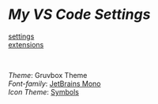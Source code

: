 # _My VS Code Settings_

[settings](https://github.com/murillo-nahas/vscode-settings/blob/main/vscode/settings.json) <br>
[extensions](https://github.com/murillo-nahas/vscode-settings/blob/main/vscode/extensions.json)

<br>

_Theme_: Gruvbox Theme<br>
_Font-family_: [JetBrains Mono](https://www.jetbrains.com/) <br>
_Icon Theme_: [Symbols](https://marketplace.visualstudio.com/items?itemName=miguelsolorio.symbols) <br>
